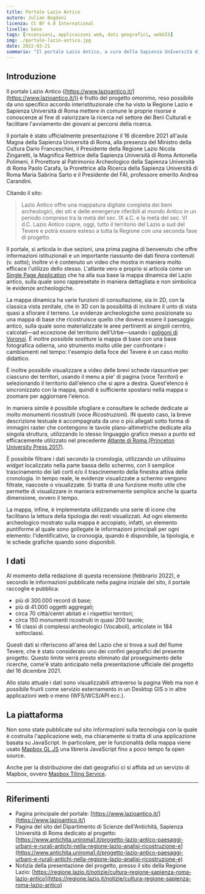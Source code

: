 ```yaml
---
title: Portale Lazio Antico
autore: Julian Bogdani
licenza: CC BY 4.0 International
livello: base
tags: [recensioni, applicaizoni web, dati geografici, webGIS]
img: ./portale-lazio-antico.jpg
date: 2022-03-21
sommario: "Il portale Lazio Antico, a cura della Sapienza UnIversità di Roma e Regione Lazio offre una mappatura digitale completa dei beni archeologici, dei siti e delle emergenze riferibili al mondo Antico in un periodo compreso tra la metà del sec. IX a.C. e la metà del sec. VI d.C. ."
---
```


## Introduzione

Il portale Lazio Antico ([https://www.lazioantico.it/](https://www.lazioantico.it/)) è frutto del progetto omonimo, reso possibile da uno specifico accordo interistituzionale che ha visto la Regione Lazio e Sapienza Università di Roma mettere in comune le proprie risorse e conoscenze al fine di valorizzare la ricerca nel settore dei Beni Culturali e facilitare l'avviamento dei giovani ai percorsi della ricerca.

Il portale è stato ufficialmente presentazione il 16 dicembre 2021 all'aula Magna della Sapienza Università di Roma, alla presenza del Ministro della Cultura  Dario Franceschini, il Presidente della Regione Lazio Nicola Zingaretti, la Magnifica Rettrice della Sapienza Università di Roma Antonella Polimeni, il Prorettore al Patrimonio Archeologico della Sapienza Università di Roma Paolo Carafa, la Prorettrice alla Ricerca della Sapienza Università di Roma Maria Sabrina Sarto e il Presidente del FAI, professore emerito Andrea Carandini.

Citando il sito: 
> Lazio Antico offre una mappatura digitale completa dei beni archeologici, dei siti e delle emergenze riferibili al mondo Antico in un periodo compreso tra la metà del sec. IX a.C. e la metà del sec. VI d.C. Lazio Antico copre, oggi, tutto il territorio del Lazio a sud del Tevere e potrà essere esteso a tutta la Regione con una seconda fase di progetto.

Il portale, si articola in due sezioni, una prima pagina di benvenuto che offre informazioni istituzionali e un importante riassunto dei dati finora contenuti (v. sotto); inoltre vi è contenuto un video che mostra in maniera molto efficace l'utilizzo dello stesso. L'atlante vero e proprio si articola come un [Single Page Application](https://developer.mozilla.org/en-US/docs/Glossary/SPA) che ha alla sua base la mappa dinamica del Lazio antico, sulla quale sono rappresetate in maniera dettagliata e non simbolica le evidenze archeologiche.

La mappa dinamica ha varie funzioni di consultazione, sia in 2D, con la classica vista zenitale, che in 3D con la possibilità di inclinare il unto di vista quasi a sfiorare il terreno. Le evidenze archeologiche sono posizionate su una mappa di base che ricostruisce quello che doveva essere il paesaggio antico, sulla quale sono materializzate le aree pertinenti ai singoli cerntro, calcolati—ad eccezione del territorio dell'Urbe—usando i [poligoni di Voronoi](https://it.wikipedia.org/wiki/Diagramma_di_Voronoi). È inoltre possibile sostiture la mappa di base con una base fotografica odierna, uno strumento molto utile per confrontare i cambiamenti nel tempo: l'esempio della foce del Tevere è un caso molto didattico.

È inoltre possibile visualizzare a video delle brevi schede riassuntive per ciascuno dei territori, usando il menu a pie' di pagina (voce _Territori_) e selezionando il territorio dall'elenco che si apre a destra. Quest'elenco è sincronizzato con la mappa, quindi è sufficiente spostarsi nella mappa o zoomare per aggiornare l'elenco.

In maniera simile è possibile sfogliare e consultare le schede dedicate ai molto monumenti ricostruiti (voce _Ricostruzioni_). IN questo caso, la breve descrizione testuale è accompagnata da uno o più allegati sotto forma di immagini raster che contengono le tavole plano-altimetriche dedicate alla singola struttura, utilizzando lo stesso linguaggio grafico messo a punto ed efficacemente utilizzato nel precedente [Atlante di Roma (Princeton University Press 2017)](https://www.worldcat.org/title/atlante-di-roma-antica-biografia-e-ritratti-della-citta/oclc/1006032427).

È possibile filtrare i dati secondo la cronologia, utilizzando un utilissimo _widget_ localizzato nella parte bassa dello schermo, con il semplice trascinamento dei lati corti e/o il trascinemento della finestra attiva delle cronologia. In tempo reale, le evidenze visualizzate a schermo vengono filtrate, nascoste o visualizzate. Si tratta di una funzione molto utile che permette di visualizzare in maniera estrememente semplice anche la quarta dimensione, ovvero il tempo.

La mappa, infine, è implementata utilizzando una serie di icone che facilitano la lettura della tipologia dei resti visualizzati. Ad ogni elemento archeologico mostrato sulla mappa è accopiato, infatti, un elemento puntiforme al quale sono gollegate le informazioni principali per ogni elemento: l'identificativo, la cronoogia, quando è disponibile, la tipologia, e le schede grafiche quando sono disponibili.

## I dati
Al momento della redazione di questa recensione (febbrario 2022), e secondo le informazioni pubblicate nella pagina iniziale del sito, il portale raccoglie e pubblica:
- più di 300.000 record di base;
- più di 41.000 oggetti aggregati;
- circa 70 città/centri abitati e i rispettivi territori;
- circa 150 monumenti ricostruiti in quasi 200 tavole;
- 16 classi di complessi archeologici (Vocaboli), articolate in 184 sottoclassi.

Questi dati si riferiscono all'area del Lazio che si trova a sud del fiume Tevere, che è stato considerato uno dei confini geografici del presente progetto. Questo limite verrà presto eliminato dal proseguimento delle ricerche, come'è stato anticipato nella presentazione ufficiale del progetto del 16 dicembre 2021.

Allo stato attuale i dati sono visualizzabili attraverso la pagina Web ma non è possibile fruirli come servizio esternamento in un Desktop GIS o in altre applicazioni web o meno (WFS/WCS/API ecc.).

## La piattaforma

Non sono state pubblicate sul sito informazioni sulla tecnologia con la quale è costruita l'applicazione web, ma chiaramente si tratta di una applicazione basata su JavaScript. In particolare, per le funzionalità della mappa viene usato [Mapbox GL JS](https://www.mapbox.com/mapbox-gljs) una libreria JavaScript fino a poco tempo fa open source.

Anche per la distribuzione dei dati geografici ci si affida ad un servizio di Mapbox, ovvero [Mapbox Tiling Service](https://www.mapbox.com/mts).

---

## Riferimenti
- Pagina principale del portale: [https://www.lazioantico.it/](https://www.lazioantico.it/)
- Pagina del sito del Dipartimento di Scienze dell'Antichità, Sapienza Università di Roma dedicato al progetto: [https://www.antichita.uniroma1.it/progetto-lazio-antico-paesaggi-urbani-e-rurali-antichi-nella-regione-lazio-analisi-ricostruzione-e](https://www.antichita.uniroma1.it/progetto-lazio-antico-paesaggi-urbani-e-rurali-antichi-nella-regione-lazio-analisi-ricostruzione-e)
- Notizia della presentazione del progetto, presso il sito della Regione Lazio: [https://regione.lazio.it/notizie/cultura-regione-sapienza-roma-lazio-antico](https://regione.lazio.it/notizie/cultura-regione-sapienza-roma-lazio-antico)
